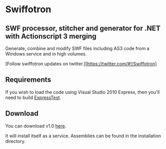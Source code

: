 Swiffotron
==========

SWF processor, stitcher and generator for .NET with Actionscript 3 merging
--------------------------------------------------------------------------

Generate, combine and modify SWF files including AS3 code from a Windows service and in high volumes.

[Follow swiffotron updates on twitter.][https://twitter.com/#!/Swiffotron]

Requirements
------------
If you wish to load the code using Visual Studio 2010 Express, then you'll need to build [ExpressTest](https://github.com/izb/ExpressTest).


Download
--------

You can download v1.0 [here](https://github.com/izb/Swiffotron/downloads).

It will install itself as a service. Assemblies can be found in the installation directory.

